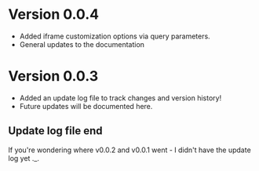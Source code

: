 # Version 0.0.4
- Added iframe customization options via query parameters.
- General updates to the documentation

# Version 0.0.3
- Added an update log file to track changes and version history!
- Future updates will be documented here.


## Update log file end
If you're wondering where v0.0.2 and v0.0.1 went - I didn't have the update log yet ._.
